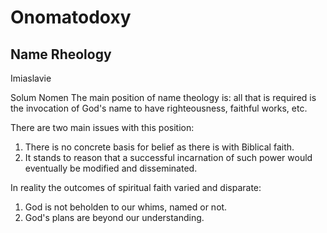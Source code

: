 # Onomatodoxy
## Name Rheology 

Imiaslavie

Solum Nomen
The main position of name theology is: all that is required is the invocation of God's name to have righteousness, faithful works, etc.

There are two main issues with this position:
1. There is no concrete basis for belief as there is with Biblical faith.
2. It stands to reason that a successful incarnation of such power would eventually be modified and disseminated.

In reality the outcomes of spiritual faith varied and disparate:
1. God is not beholden to our whims, named or not.
2. God's plans are beyond our understanding. 
